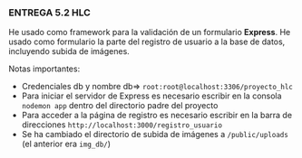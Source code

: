 ### ENTREGA 5.2 HLC
He usado como framework para la validación de un formulario **Express**. He usado como formulario la parte del registro de usuario a la base de datos, incluyendo subida de imágenes.

Notas importantes:
- Credenciales db y nombre db=> `root:root@localhost:3306/proyecto_hlc`
- Para iniciar el servidor de Express es necesario escribir en la consola `nodemon app` dentro del directorio padre del proyecto
- Para acceder a la página de registro es necesario escribir en la barra de direcciones `http://localhost:3000/registro_usuario`
- Se ha cambiado el directorio de subida de imágenes a `/public/uploads` (el anterior era `img_db/`)
